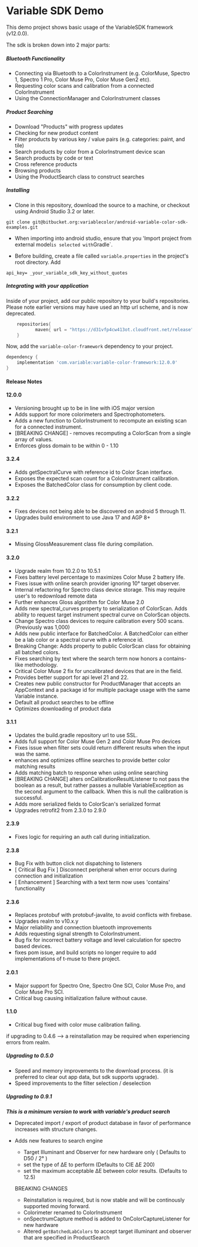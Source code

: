 # Variable SDK Demo
This demo project shows basic usage of the VariableSDK framework (v12.0.0).

The sdk is broken down into 2 major parts:

##### *Bluetooth Functionality*
- Connecting via Bluetooth to a ColorInstrument (e.g. ColorMuse, Spectro 1, Spectro 1 Pro, Color Muse Pro, Color Muse Gen2 etc).
- Requesting color scans and calibration from a connected ColorInstrument
- Using the ConnectionManager and ColorInstrument classes

##### *Product Searching*
- Download "Products" with progress updates
- Checking for new product content
- Filter products by various key / value pairs (e.g. categories: paint, and tile)
- Search products by color from a ColorInstrument device scan
- Search products by code or text
- Cross reference products
- Browsing products
- Using the ProductSearch class to construct searches


##### Installing
* Clone in this repository, download the source to a machine, or checkout using Android Studio 3.2 or later.
```
git clone git@bitbucket.org:variablecolor/android-variable-color-sdk-examples.git
```

* When importing into android studio, ensure that you 'Import project from external model` is selected with `Gradle`.

* Before building, create a file called `variable.properties` in the project's root directory. Add
```
api_key= _your_variable_sdk_key_without_quotes
```


##### Integrating with your application

Inside of your project, add our public repository to your build's repositories. Please note earlier versions may have used an http url scheme, and is now deprecated.
```gradle
    repositories{
           maven{ url = "https://d31vfp4cw413ot.cloudfront.net/release" }
    }
```

Now, add the `variable-color-framework` dependency to your project.
```gradle
dependency {
    implementation 'com.variable:variable-color-framework:12.0.0'
}
```




#### Release Notes
#### 12.0.0
 - Versioning brought up to be in line with iOS major version
 - Adds support for more colorimeters and Spectrophotometers.
 - Adds a new function to ColorInstrument to recompute an existing scan for a connected instrument.
 - [BREAKING CHANGE] - removes recomputing a ColorScan from a single array of values.
 - Enforces gloss domain to be within 0 - 1.10

#### 3.2.4
 - Adds getSpectralCurve with reference id to Color Scan interface.
 - Exposes the expected scan count for a ColorInstrument calibration.
 - Exposes the BatchedColor class for consumption by client code.

#### 3.2.2
 - Fixes devices not being able to be discovered on android 5 through 11.
 - Upgrades build environment to use Java 17 and AGP 8+

#### 3.2.1
 - Missing GlossMeasurement class file during compilation.

#### 3.2.0
 - Upgrade realm from 10.2.0 to 10.5.1
 - Fixes battery level percentage to maximizes Color Muse 2 battery life.
 - Fixes issue with online search provider ignoring 10° target observer.
 - Internal refactoring for Spectro class device storage. This may require user's to redownload remote data
 - Further enhances Gloss algorithm for Color Muse 2.0
 - Adds new spectral_curves property to serialization of ColorScan. Adds ability to request target instrument spectral curve on ColorScan objects.
 - Change Spectro class devices to require calibration every 500 scans. (Previously was 1,000)
 - Adds new public interface for BatchedColor. A BatchedColor can either be a lab color or a spectral curve with a reference id.
 - Breaking Change: Adds property to public ColorScan class for obtaining all batched colors.
 - Fixes searching by text where the search term now honors a contains-like methodology.
 - Critical Color Muse 2 fix for uncalibrated devices that are in the field.
 - Provides better support for api level 21 and 22.
 - Creates new public constructor for ProductManager that accepts an AppContext and a package id for multiple package usage with the same Variable instance.
 - Default all product searches to be offline
 - Optimizes downloading of product data

#### 3.1.1
 - Updates the build.gradle repository url to use SSL.
 - Adds full support for Color Muse Gen 2 and Color Muse Pro devices
 - Fixes issue when filter sets could return different results when the input was the same.
 - enhances and optimizes offline searches to provide better color matching results
 - Adds matching batch to response when using online searching
 - [BREAKING CHANGE] alters onCalibrationResultListener to not pass the boolean as a result, but rather passes a nullable VariableException as the second argument to the callback. When this is null the calibration is successful.
 - Adds more serialized fields to ColorScan's serialized format
 - Upgrades retrofit2 from 2.3.0 to 2.9.0


#### 2.3.9
 - Fixes logic for requiring an auth call during initialization.

#### 2.3.8
 - Bug Fix with button click not dispatching to listeners
 - [ Critical Bug Fix ] Disconnect peripheral when error occurs during connection and initialization
 - [ Enhancement ] Searching with a text term now uses 'contains' functionality

#### 2.3.6
 - Replaces protobuf with protobuf-javalite, to avoid conflicts with firebase.
 - Upgrades realm to v10.x.y
 - Major reliability and connection bluetooth improvements
 - Adds requesting signal strength to ColorInstrument.
 - Bug fix for incorrect battery voltage and level calculation for  spectro based devices.
 - fixes pom issue, and build scripts no longer require to add implementations of t-muse to there project.

#### 2.0.1
 - Major support for Spectro One, Spectro One SCI, Color Muse Pro, and Color Muse Pro SCI.
 - Critical bug causing initialization failure without cause.
 
 
#### 1.1.0 
 - Critical bug fixed with color muse calibration failing.
 

if upgrading to 0.4.6 --> a reinstallation may be required when experiencing errors from realm.


##### Upgrading to 0.5.0
* Speed and memory improvements to the download process. (it is preferred to clear out app data, but sdk supports upgrade).
* Speed improvements to the filter selection / deselection

##### Upgrading to 0.9.1
 ***This is a minimum version to work with variable's product search***

* Deprecated import / export of product database in favor of performance increases with structure changes.
* Adds new features to search engine
   * Target Illuminant and Observer for new hardware only ( Defaults to D50 / 2° )
   * set the type of ∆E to perform (Defaults to CIE ∆E 200)
   * set the maximum acceptable ∆E between color results. (Defaults to 12.5)

  BREAKING CHANGES
  * Reinstallation is required, but is now stable and will be continously supported moving forward.
  * Colorimeter renamed to ColorInstrument
  * onSpectrumCapture method is added to OnColorCaptureListener for new hardware
  * Altered `getBatchedLabColors` to accept target illuminant and observer that are specified in ProductSearch
